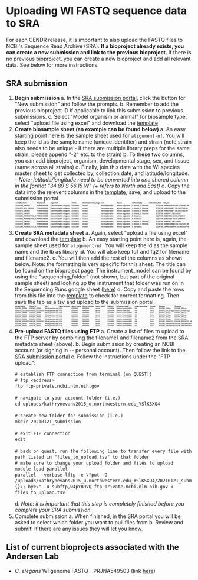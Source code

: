 # Uploading WI FASTQ sequence data to SRA

For each CENDR release, it is important to also upload the FASTQ files to NCBI's Sequence Read Archive (SRA). **If a bioproject already exists, you can create a new submission and link to the previous bioproject**. If there is no previous bioproject, you can create a new bioproject and add all relevant data. See below for more instructions.

## SRA submission

1. **Begin submission**
    a. In the [SRA submission portal](https://submit.ncbi.nlm.nih.gov/subs/sra/), click the button for "New submission" and follow the prompts.
    b. Remember to add the previous bioproject ID if applicable to link this submission to previous submissions.
    c. Select "Model organism or animal" for biosample type, select "upload file using excel" and download the [template](https://www.ncbi.nlm.nih.gov/biosample/docs/templates/packages/Model.organism.animal.1.0.xlsx)
2. **Create biosample sheet (an example can be found below)**
    a. An easy starting point here is the sample sheet used for `alignment-nf`. You will keep the id as the sample name (unique identifier) and strain (note strain also needs to be unique - if there are multiple library preps for the same strain, please append "-2" etc. to the strain)
    b. To these two columns, you can add bioproject, organism, developmental stage, sex, and tissue (same across all strains)
    c. Finally, join this data with the WI species master sheet to get collected by, collection date, and latitude/longitude.
        - *Note: latitude/longitude need to be converted into one shared column in the format "34.89 S 56.15 W" (+ refers to North and East)*
    d. Copy the data into the relevent columns in the [template](https://www.ncbi.nlm.nih.gov/biosample/docs/templates/packages/Model.organism.animal.1.0.xlsx), save, and upload to the submission portal
![](img/sra_biosample.png)
3. **Create SRA metadata sheet**
    a. Again, select "upload a file using excel" and download the [template](https://ftp-trace.ncbi.nlm.nih.gov/sra/metadata_table/SRA_metadata.xlsx)
    b. An easy starting point here is, again, the sample sheet used for `alignment-nf`. You will keep the id as the sample name and the lb as library id. You will also keep fq1 and fq2 for filename and filename2.
    c. You will then add the rest of the columns as shown below. Note: the formatting is very specific for this sheet. The title can be found on the bioproject page. The instrument_model can be found by using the "sequencing_folder" (not shown, but part of the original sample sheet) and looking up the instrument that folder was run on in the Sequencing Runs google sheet ([here](https://docs.google.com/spreadsheets/d/1CpSpzU1p-WtGKIMBK99DL5AeZb-A8QrHPuLkM_fAuEY/edit#gid=0))
    d. Copy and paste the rows from this file into the [template](https://ftp-trace.ncbi.nlm.nih.gov/sra/metadata_table/SRA_metadata.xlsx) to check for correct formatting. Then save the tab as a tsv and upload to the submission portal.
![](img/sra_metadata.png)
3. **Pre-upload FASTQ files using FTP**
    a. Create a list of files to upload to the FTP server by combining the filename1 and filename2 from the SRA metadata sheet (above).
    b. Begin submission by creating an NCBI account (or signing in -- personal account). Then follow the link to the [SRA submission portal](https://submit.ncbi.nlm.nih.gov/subs/sra/)
    c. Follow the instructions under the "FTP upload":
    ```
    # establish FTP connection from terminal (on QUEST!)
    # ftp <address>
    ftp ftp-private.ncbi.nlm.nih.gov

    # navigate to your account folder (i.e.)
    cd uploads/kathrynevans2015_u.northwestern.edu_YSlKSXQ4

    # create new folder for submission (i.e.)
    mkdir 20210121_submission

    # exit FTP connection
    exit

    # back on quest, run the following line to transfer every file with path listed in "files_to_upload.tsv" to that folder
    # make sure to change your upload folder and files to upload
    module load parallel
    parallel --verbose lftp -e \"put -O /uploads/kathrynevans2015_u.northwestern.edu_YSlKSXQ4/20210121_submission {}\; bye\" -u subftp,w4pYB9VQ ftp-private.ncbi.nlm.nih.gov < files_to_upload.tsv
    ```
    d. *Note: it is important that this step is completely finished before you complete your SRA submission*
4. Complete submission
    a. When finished, in the SRA portal you will be asked to select which folder you want to pull files from
    b. Review and submit! If there are any issues they will let you know.

## List of current bioprojects associated with the Andersen Lab
* *C. elegans* WI genome FASTQ - PRJNA549503 (link [here](https://trace.ncbi.nlm.nih.gov/Traces/study/?acc=SRP201794&o=acc_s%3Aa))